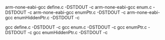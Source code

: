 arm-none-eabi-gcc define.c -DSTDOUT -c
arm-none-eabi-gcc enum.c -DSTDOUT -c
arm-none-eabi-gcc enumPtr.c -DSTDOUT -c
arm-none-eabi-gcc enumHiddenPtr.c -DSTDOUT -c

gcc define.c -DSTDOUT -c
gcc enum.c -DSTDOUT -c
gcc enumPtr.c -DSTDOUT -c
gcc enumHiddenPtr.c -DSTDOUT -c
